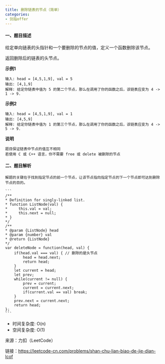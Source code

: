 ```yaml
---
title: 删除链表的节点（简单）
categories:
- 剑指offer
---
```


#### 一、题目描述

给定单向链表的头指针和一个要删除的节点的值，定义一个函数删除该节点。

返回删除后的链表的头节点。

**示例1**

```
输入: head = [4,5,1,9], val = 5
输出: [4,1,9]
解释: 给定你链表中值为 5 的第二个节点，那么在调用了你的函数之后，该链表应变为 4 -> 1 -> 9.
```

**示例2**

```
输入: head = [4,5,1,9], val = 1
输出: [4,5,9]
解释: 给定你链表中值为 1 的第三个节点，那么在调用了你的函数之后，该链表应变为 4 -> 5 -> 9.
```

**说明**

```
题目保证链表中节点的值互不相同
若使用 C 或 C++ 语言，你不需要 free 或 delete 被删除的节点
```

#### 二、题目解析

    解题的关键在于找到指定节点的前一个节点，让该节点指向指定节点的下一个节点即可达到删除节点的目的。

    ```
    /**
    * Definition for singly-linked list.
    * function ListNode(val) {
    *     this.val = val;
    *     this.next = null;
    * }
    */
    /**
    * @param {ListNode} head
    * @param {number} val
    * @return {ListNode}
    */
    var deleteNode = function(head, val) {
        if(head.val === val) { // 删除的是头节点
            head = head.next;
            return head;
        }
        let current = head;
        let prev;
        while(current != null) {
            prev = current;
            current = current.next;
            if(current.val == val) break;
        }
        prev.next = current.next;
        return head;
    };
    ```
- 时间复杂度: O(n)
- 空间复杂度: O(1)

来源：力扣（LeetCode）

链接：https://leetcode-cn.com/problems/shan-chu-lian-biao-de-jie-dian-lcof
